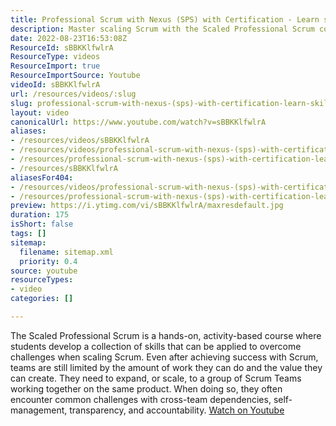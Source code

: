 ```yaml
---
title: Professional Scrum with Nexus (SPS) with Certification - Learn skills to overcome scaling challenges
description: Master scaling Scrum with the Scaled Professional Scrum course! Overcome challenges and enhance collaboration across teams for greater value creation.
date: 2022-08-23T16:53:08Z
ResourceId: sBBKKlfwlrA
ResourceType: videos
ResourceImport: true
ResourceImportSource: Youtube
videoId: sBBKKlfwlrA
url: /resources/videos/:slug
slug: professional-scrum-with-nexus-(sps)-with-certification-learn-skills-to-overcome-scaling-challenges
layout: video
canonicalUrl: https://www.youtube.com/watch?v=sBBKKlfwlrA
aliases:
- /resources/videos/sBBKKlfwlrA
- /resources/videos/professional-scrum-with-nexus-(sps)-with-certification-learn-skills-to-overcome-scaling-challenges
- /resources/professional-scrum-with-nexus-(sps)-with-certification-learn-skills-to-overcome-scaling-challenges
- /resources/sBBKKlfwlrA
aliasesFor404:
- /resources/videos/professional-scrum-with-nexus-(sps)-with-certification-learn-skills-to-overcome-scaling-challenges
- /resources/professional-scrum-with-nexus-(sps)-with-certification-learn-skills-to-overcome-scaling-challenges
preview: https://i.ytimg.com/vi/sBBKKlfwlrA/maxresdefault.jpg
duration: 175
isShort: false
tags: []
sitemap:
  filename: sitemap.xml
  priority: 0.4
source: youtube
resourceTypes:
- video
categories: []

---
```

 The Scaled Professional Scrum is a hands-on, activity-based course where students develop a collection of skills that can be applied to overcome challenges when scaling Scrum. Even after achieving success with Scrum, teams are still limited by the amount of work they can do and the value they can create. They need to expand, or scale, to a group of Scrum Teams working together on the same product. When doing so, they often encounter common challenges with cross-team dependencies, self-management, transparency, and accountability. 
 [Watch on Youtube](https://www.youtube.com/watch?v=sBBKKlfwlrA)
